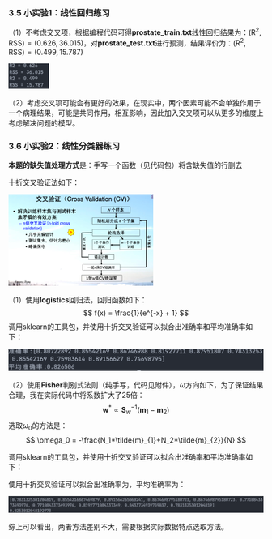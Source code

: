 ### 3.5 小实验1：线性回归练习

（1）不考虑交叉项，根据编程代码可得**prostate_train.txt**线性回归结果为：$\left(\mathrm{R}^{2}, \mathrm{RSS}\right) = (0.626, 36.015)$，对**prostate_test.txt**进行预测，结果评价为：$\left(\mathrm{R}^{2}, \mathrm{RSS}\right) = (0.499, 15.787)$

<img src="report.assets/image-20220312143746475.png" alt="image-20220312143746475" style="zoom:40%;" />

（2）考虑交叉项可能会有更好的效果，在现实中，两个因素可能不会单独作用于一个病理结果，可能是共同作用，相互影响，因此加入交叉项可以从更多的维度上考虑解决问题的模型。

### 3.6 小实验2：线性分类器练习

**本题的缺失值处理方式**是：手写一个函数（见代码包）将含缺失值的行删去

十折交叉验证法如下：

<img src="report.assets/image-20220312143711288.png" alt="image-20220312143711288" style="zoom:33%;" />

（1）使用**logistics**回归法，回归函数如下：
$$
f(x) = \frac{1}{e^{-x} + 1}
$$
调用sklearn的工具包，并使用十折交叉验证可以拟合出准确率和平均准确率如下：

![image-20220312143845482](report.assets/image-20220312143845482.png)

（2）使用**Fisher**判别式法则（纯手写，代码见附件），$\omega$方向如下，为了保证结果合理，我在实际代码中将系数扩大了25倍：
$$
\boldsymbol{w}^{*} \propto \boldsymbol{S}_{w}^{-1}\left(\boldsymbol{m}_{1}-\boldsymbol{m}_{2}\right)
$$
​		选取$\omega_0$的方法是：
$$
\omega_0 = -\frac{N_1*\tilde{m}_{1}+N_2*\tilde{m}_{2}}{N}
$$


调用sklearn的工具包，并使用十折交叉验证可以拟合出准确率和平均准确率如下：

使用十折交叉验证可以拟合出准确率为，平均准确率为：

![image-20220312225736034](report.assets/image-20220312225736034.png)

综上可以看出，两者方法差别不大，需要根据实际数据特点选取方法。
